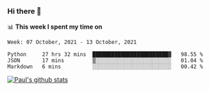 ### Hi there 👋

📊 **This week I spent my time on**
<!--START_SECTION:waka-->
```text
Week: 07 October, 2021 - 13 October, 2021

Python     27 hrs 32 mins  ████████████████████████▓   98.55 % 
JSON       17 mins         ▒░░░░░░░░░░░░░░░░░░░░░░░░   01.04 % 
Markdown   6 mins          ░░░░░░░░░░░░░░░░░░░░░░░░░   00.42 % 
```
<!--END_SECTION:waka-->


[![Paul's github stats](https://github-readme-stats.vercel.app/api?username=mickeyouyou&theme=dracula&show_icons=true)](https://github.com/anuraghazra/github-readme-stats)

